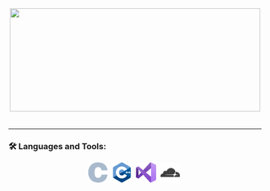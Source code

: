 <div align="center">
  <img src="https://media1.tenor.com/m/nwBMOVfhuS0AAAAC/darth-vader-im-ready.gif" width="498" height="205"/>
</div>
<div align="center">
  <img src="https://komarev.com/ghpvc/?username=vsyscall&style=flat-square&color=blue" alt=""/>
</div>

---

### 🛠️ Languages and Tools:

<div align="center">
  <img src="https://github.com/devicons/devicon/blob/master/icons/c/c-original.svg" title="C" alt="C" width="40" height="40"/>&nbsp;
  <img src="https://github.com/devicons/devicon/blob/master/icons/cplusplus/cplusplus-original.svg" title="C++" alt="C++" width="40" height="40"/>&nbsp;
  <img src="https://github.com/devicons/devicon/blob/master/icons/visualstudio/visualstudio-original.svg" title="Visual Studio" alt="Visual Studio" width="40" height="40"/>&nbsp;
  <img src="https://github.com/devicons/devicon/blob/master/icons/cloudflare/cloudflare-plain.svg" title="Cloudflare" alt="Cloudflare" width="40" height="40"/>&nbsp;
</div>
